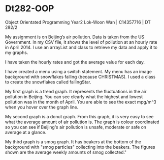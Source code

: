 # Dt282-OOP
Object Orientated Programming Year2
Lok-Woon Wan | C14357716 | DT 282/2


My assignment is on Beijing’s air pollution. Data is taken from the US Government.
In my CSV file, it shows the level of pollution at an hourly rate in April 2014.
I use an arrayList and class to retrieve my data and apply it to my graphs.

I have taken the hourly rates and got the average value for each day.


I have created a menu using a switch statement. My menu has an image background with snowflakes falling (because CHRISTMAS). I used a class to create the snowflakes called fallingStar.

My first graph is a trend graph. It represents the fluctuations in the air pollution in Beijing. You can see clearly what the highest and lowest pollution was in the month of April. You are able to see the exact mpg/m^3 when you hover over the graph line.

My second graph is a donut graph. From this graph, it is very easy to see what the average amount of air pollution is. The graph is colour coordinated so you can see if Beijing's air pollution is unsafe, moderate or safe on average at a glance.


My third graph is a smog graph. It has beakers at the bottom of the background with "smog particles" collecting into the beakers. The figures shown are the average weekly amounts of smog collected."